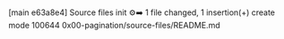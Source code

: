 [main e63a8e4] Source files init ⚙️➡️
 1 file changed, 1 insertion(+)
 create mode 100644 0x00-pagination/source-files/README.md
